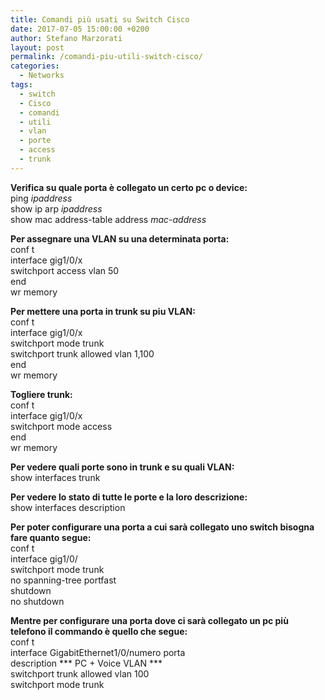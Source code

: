 ```yaml
---
title: Comandi più usati su Switch Cisco
date: 2017-07-05 15:00:00 +0200
author: Stefano Marzorati
layout: post
permalink: /comandi-piu-utili-switch-cisco/
categories:
  - Networks
tags:
  - switch
  - Cisco
  - comandi
  - utili
  - vlan
  - porte
  - access
  - trunk
---
```

**Verifica su quale porta è collegato un certo pc o device:**   
	ping *ipaddress*   
	show ip arp *ipaddress*   
	show mac address-table address *mac-address*   


**Per assegnare una VLAN su una determinata porta:**   
	conf t   
	interface gig1/0/x   
	switchport access vlan 50   
	end   
	wr memory   


**Per mettere una porta in trunk su piu VLAN:**   
	conf t   
	interface gig1/0/x   
	switchport mode trunk   
	switchport trunk allowed vlan 1,100   
	end   
	wr memory   


**Togliere trunk:**  
	conf t    
	interface gig1/0/x   
	switchport mode access   
	end   
	wr memory   


**Per vedere quali porte sono in trunk e su quali VLAN:**   
	show interfaces trunk   


**Per vedere lo stato di tutte le porte e la loro descrizione:**   
	show interfaces description   


**Per poter configurare una porta a cui sarà collegato uno switch bisogna fare quanto segue:**   
	conf t   
	interface gig1/0/<numero porta>   
	switchport mode trunk   
	no spanning-tree portfast   
	shutdown   
	no shutdown   


**Mentre per configurare una porta dove ci sarà collegato un pc più telefono il commando è quello che segue:**   
	conf t   
	interface GigabitEthernet1/0/numero porta   
	description *** PC + Voice VLAN ***   
	switchport trunk allowed vlan 100   
	switchport mode trunk   
